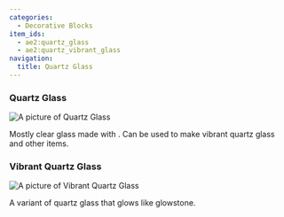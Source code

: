 ```yaml
---
categories:
  - Decorative Blocks
item_ids:
  - ae2:quartz_glass
  - ae2:quartz_vibrant_glass
navigation:
  title: Quartz Glass
---
```


### Quartz Glass

![A picture of Quartz Glass](../../../public/assets/large/quartz_glass.png)

Mostly clear glass made with <ItemLink id="certus_quartz_dust"/>.
Can be used to make vibrant quartz glass and other items.

<RecipeFor id="quartz_glass" />

### Vibrant Quartz Glass

![A picture of Vibrant Quartz Glass](../../../public/assets/large/VibrantQuartzGlassAni.gif)

A variant of quartz glass that glows like glowstone.

<RecipeFor id="quartz_vibrant_glass" />
